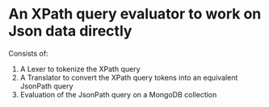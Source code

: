 # An XPath query evaluator to work on Json data directly

Consists of:
1. A Lexer to tokenize the XPath query
2. A Translator to convert the XPath query tokens into an equivalent JsonPath query
3. Evaluation of the JsonPath query on a MongoDB collection
